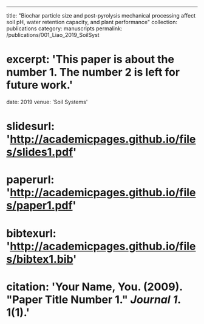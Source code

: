---
title: "Biochar particle size and post-pyrolysis mechanical processing affect soil pH, water retention capacity, and plant performance"
collection: publications
category: manuscripts
permalink: /publications/001_Liao_2019_SoilSyst
# excerpt: 'This paper is about the number 1. The number 2 is left for future work.'
date: 2019
venue: 'Soil Systems'
# slidesurl: 'http://academicpages.github.io/files/slides1.pdf'
# paperurl: 'http://academicpages.github.io/files/paper1.pdf'
# bibtexurl: 'http://academicpages.github.io/files/bibtex1.bib'
# citation: 'Your Name, You. (2009). &quot;Paper Title Number 1.&quot; <i>Journal 1</i>. 1(1).'

